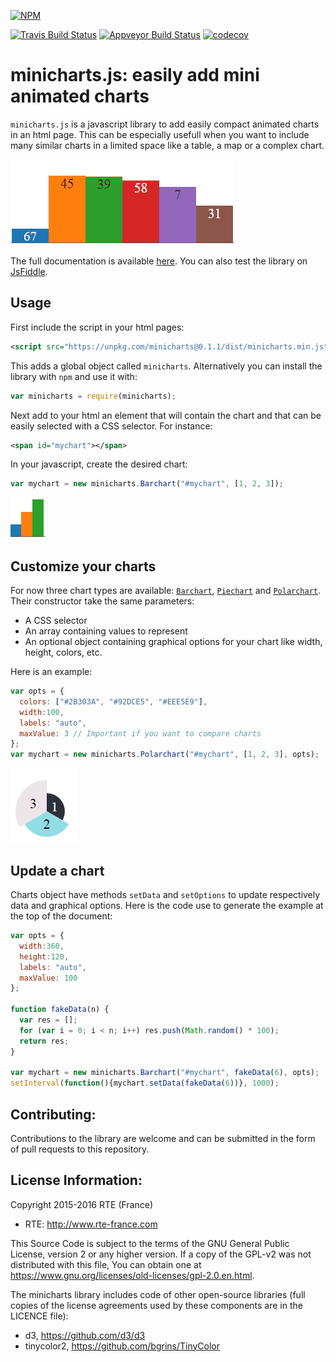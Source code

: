 [![NPM](https://nodei.co/npm/minicharts.png)](https://nodei.co/npm/minicharts/)


[![Travis Build Status](https://travis-ci.org/rte-antares-rpackage/minicharts.svg?branch=master)](https://travis-ci.org/rte-antares-rpackage/minicharts)
[![Appveyor Build Status](https://ci.appveyor.com/api/projects/status/an0e7b7dnd1ai2ex?svg=true)](https://ci.appveyor.com/project/rte-antares-rpackage/minicharts)
[![codecov](https://codecov.io/gh/rte-antares-rpackage/minicharts/branch/master/graph/badge.svg)](https://codecov.io/gh/rte-antares-rpackage/minicharts)

# minicharts.js: easily add mini animated charts

`minicharts.js` is a javascript library to add easily compact animated charts in an html page. This can be especially usefull when you want to include many similar charts in a limited space like a table, a map or a complex chart.

![](img/example.gif)

The full documentation is available [here](https://rte-antares-rpackage.github.io/minicharts/index.html).
You can also test the library on [JsFiddle](https://jsfiddle.net/fguillem/paar6yeg/).

## Usage

First include the script in your html pages:
```xml
<script src="https://unpkg.com/minicharts@0.1.1/dist/minicharts.min.js"></script>
```
This adds a global object called `minicharts`. Alternatively you can install the library with `npm` and use it with:
```javascript
var minicharts = require(minicharts);
```

Next add to your html an element that will contain the chart and that can be easily selected with a CSS selector. For instance:
```xml
<span id="mychart"></span>
```

In your javascript, create the desired chart:
```javascript
var mychart = new minicharts.Barchart("#mychart", [1, 2, 3]);
```
![](img/barchart.png)

## Customize your charts
For now three chart types are available: [`Barchart`](https://rte-antares-rpackage.github.io/minicharts/Barchart.html), [`Piechart`](https://rte-antares-rpackage.github.io/minicharts/Piechart.html) and [`Polarchart`](https://rte-antares-rpackage.github.io/minicharts/Polarchart.html). Their constructor take the same parameters:
* A CSS selector
* An array containing values to represent
* An optional object containing graphical options for your chart like width, height, colors, etc.

Here is an example:
```javascript
var opts = {
  colors: ["#2B303A", "#92DCE5", "#EEE5E9"],
  width:100,
  labels: "auto",
  maxValue: 3 // Important if you want to compare charts
};
var mychart = new minicharts.Polarchart("#mychart", [1, 2, 3], opts);
```
![](img/custom_polarchart.png)

## Update a chart

Charts object have methods `setData` and `setOptions` to update respectively data and graphical options. Here is the code use to generate the example at the top of the document:

```javascript
var opts = {
  width:360,
  height:120,
  labels: "auto",
  maxValue: 100
};

function fakeData(n) {
  var res = [];
  for (var i = 0; i < n; i++) res.push(Math.random() * 100);
  return res;
}

var mychart = new minicharts.Barchart("#mychart", fakeData(6), opts);
setInterval(function(){mychart.setData(fakeData(6))}, 1000);
```

## Contributing:

Contributions to the library are welcome and can be submitted in the form of pull requests to this repository.

## License Information:

Copyright 2015-2016 RTE (France)

* RTE: http://www.rte-france.com

This Source Code is subject to the terms of the GNU General Public License, version 2 or any higher version. If a copy of the GPL-v2 was not distributed with this file, You can obtain one at https://www.gnu.org/licenses/old-licenses/gpl-2.0.en.html.

The minicharts library includes code of other open-source libraries (full copies of the license agreements used by these components are in the LICENCE file):

- d3, https://github.com/d3/d3
- tinycolor2, https://github.com/bgrins/TinyColor
